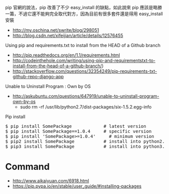 pip 官網的說法，pip 改善了不少 easy_install 的缺點，如此說來 pip 應該是略勝一籌，不過它還不能夠完全取代對方，因為目前有很多套件還是得用 easy_install 安裝

 - http://my.oschina.net/swrite/blog/298051
 - http://blog.csdn.net/xifeijian/article/details/12576455
 
Using pip and requirements.txt to install from the HEAD of a Github branch
 - http://pip.readthedocs.org/en/1.1/requirements.html
 - http://codeinthehole.com/writing/using-pip-and-requirementstxt-to-install-from-the-head-of-a-github-branch/)
 - http://stackoverflow.com/questions/32354249/pip-requirements-txt-github-repo-django-app
 
Unable to Uninstall Program : Own by OS
 - http://askubuntu.com/questions/647919/unable-to-uninstall-program-own-by-os
    - sudo rm -rf /usr/lib/python2.7/dist-packages/six-1.5.2.egg-info

Pip install

<pre>
$ pip install SomePackage            # latest version
$ pip install SomePackage==1.0.4     # specific version
$ pip install 'SomePackage>=1.0.4'     # minimum version
$ pip2 install SomePackage           # install into python2.*/dist-package
$ pip3 install SomePackage           # install into python3.*/dist-package
</pre>


 
# Command
 - http://www.aikaiyuan.com/6918.html
 - https://pip.pypa.io/en/stable/user_guide/#installing-packages